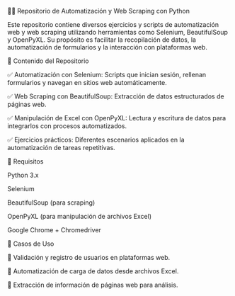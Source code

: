 🕵️‍♂️ Repositorio de Automatización y Web Scraping con Python

Este repositorio contiene diversos ejercicios y scripts de automatización web y web scraping utilizando herramientas como Selenium, BeautifulSoup y OpenPyXL. Su propósito es facilitar la recopilación de datos, la automatización de formularios y la interacción con plataformas web.

📌 Contenido del Repositorio

✅ Automatización con Selenium: Scripts que inician sesión, rellenan formularios y navegan en sitios web automáticamente.

✅ Web Scraping con BeautifulSoup: Extracción de datos estructurados de páginas web.

✅ Manipulación de Excel con OpenPyXL: Lectura y escritura de datos para integrarlos con procesos automatizados.

✅ Ejercicios prácticos: Diferentes escenarios aplicados en la automatización de tareas repetitivas.

🚀 Requisitos

Python 3.x

Selenium

BeautifulSoup (para scraping)

OpenPyXL (para manipulación de archivos Excel)

Google Chrome + Chromedriver

📖 Casos de Uso

🔹 Validación y registro de usuarios en plataformas web.

🔹 Automatización de carga de datos desde archivos Excel.

🔹 Extracción de información de páginas web para análisis.
